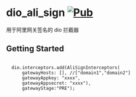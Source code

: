 # dio_ali_sign [![Pub](https://img.shields.io/pub/v/dio_ali_sign.svg?style=flat-square)](https://pub.dartlang.org/packages/dio_ali_sign)

用于阿里网关签名的 dio 拦截器

## Getting Started

```

  dio.interceptors.add(AliSignInterceptors(
      gatewayHosts: [], //["domain1","domain2"]
      gatewayAppkey: "xxxx",
      gatewayAppsecret: "xxxx"),
      gatewayStage:"PRE");

```